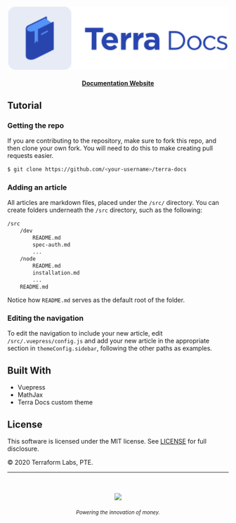 <p>&nbsp;</p>
<p align="center">
<img src="./img/docs_logo.svg" width=500>
</p>

<div align="center">
  <h4>
    <a href="https://docs.terra.money/">Documentation Website</a>
  </h4>
</div>

## Tutorial

### Getting the repo

If you are contributing to the repository, make sure to fork this repo, and then clone your own fork. You will need to do this to make creating pull requests easier.

```bash
$ git clone https://github.com/<your-username>/terra-docs
```

### Adding an article

All articles are markdown files, placed under the `/src/` directory. You can create folders underneath the `/src` directory, such as the following:

```
/src
    /dev
        README.md
        spec-auth.md
        ...
    /node
        README.md
        installation.md
        ...
    README.md
```

Notice how `README.md` serves as the default root of the folder.

### Editing the navigation

To edit the navigation to include your new article, edit `/src/.vuepress/config.js` and add your new article in the appropriate section in `themeConfig.sidebar`, following the other paths as examples.

## Built With

- Vuepress
- MathJax
- Terra Docs custom theme

## License

This software is licensed under the MIT license. See [LICENSE](./LICENSE) for full disclosure.

© 2020 Terraform Labs, PTE.

<hr/>

<p>&nbsp;</p>
<p align="center">
    <a href="https://terra.money/"><img src="http://terra.money/logos/terra_logo.svg" align="center" width=200/></a>
</p>
<div align="center">
  <sub><em>Powering the innovation of money.</em></sub>
</div>
